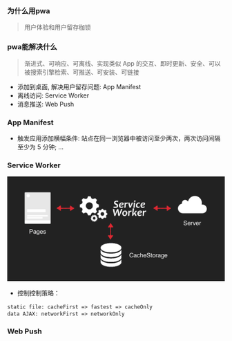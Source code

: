 ### 为什么用pwa

> 用户体验和用户留存枷锁

### pwa能解决什么

> 渐进式、可响应、可离线、实现类似 App 的交互、即时更新、安全、可以被搜索引擎检索、可推送、可安装、可链接

- 添加到桌面, 解决用户留存问题: App Manifest
- 离线访问: Service Worker
- 消息推送: Web Push

### App Manifest
- 触发应用添加横幅条件: 站点在同一浏览器中被访问至少两次，两次访问间隔至少为 5 分钟; ...

### Service Worker

![sw](assets/service_worker.png)

- 控制控制策略：
```
static file: cacheFirst => fastest => cacheOnly
data AJAX: networkFirst => networkOnly
```

### Web Push
